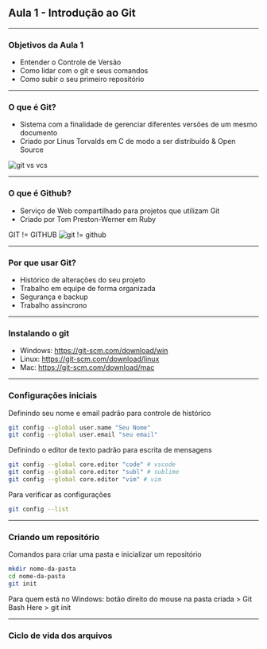 ## Aula 1 - Introdução ao Git

---

### Objetivos da Aula 1

- Entender o Controle de Versão
- Como lidar com o git e seus comandos
- Como subir o seu primeiro repositório

---

### O que é Git?

- Sistema com a finalidade de gerenciar diferentes versões de um mesmo documento
- Criado por Linus Torvalds em C de modo a ser distribuído & Open Source

![git vs vcs](https://cloud.gelos.club/s/TifD7kWb2gWs9MY/preview)

---

### O que é Github?

- Serviço de Web compartilhado para projetos que utilizam Git
- Criado por Tom Preston-Werner em Ruby

GIT != GITHUB
![git != github]()

---

### Por que usar Git?

- Histórico de alterações do seu projeto
- Trabalho em equipe de forma organizada
- Segurança e backup
- Trabalho assíncrono

---

### Instalando o git

- Windows: <https://git-scm.com/download/win>
- Linux: <https://git-scm.com/download/linux>
- Mac: <https://git-scm.com/download/mac>

---

### Configurações iniciais

Definindo seu nome e email padrão para controle de histórico

```bash
git config --global user.name "Seu Nome"
git config --global user.email "seu email"
```

Definindo o editor de texto padrão para escrita de mensagens

```bash
git config --global core.editor "code" # vscode
git config --global core.editor "subl" # sublime
git config --global core.editor "vim" # vim
```

Para verificar as configurações

```bash
git config --list
```

---

### Criando um repositório

Comandos para criar uma pasta e inicializar um repositório

```bash
mkdir nome-da-pasta
cd nome-da-pasta
git init
```

Para quem está no Windows: botão direito do mouse na pasta criada > Git Bash Here > git init

---

### Ciclo de vida dos arquivos
